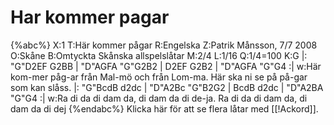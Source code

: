 # Har kommer pagar

{%abc%}
X:1
T:Här kommer pågar
R:Engelska
Z:Patrik Månsson, 7/7 2008
O:Skåne
B:Omtyckta Skånska allspelslåtar
M:2/4
L:1/16
Q:1/4=100
K:G
|: "G"D2EF G2BB | "D"AGFA "G"G2B2 | D2EF G2B2 | "D"AGFA "G"G4 :|
w:Här kom-mer påg-ar från Mal-mö och från Lom-ma. Här ska ni se på på-gar som kan slåss.
|: "G"BcdB d2dc | "D"A2Bc "G"B2G2 | BcdB d2dc | "D"A2BA "G"G4 :|
w:Ra di da di dam da, di dam da di de-ja. Ra di da di dam da, di dam da di dej
{%endabc%}
Klicka här för att se flera låtar med [[!Ackord]].
